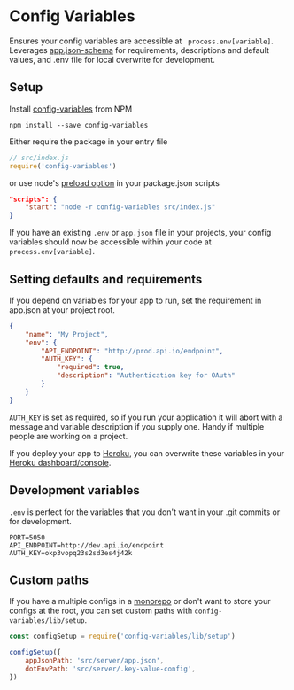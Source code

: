 # Config Variables
Ensures your config variables are accessible at ` process.env[variable]`. Leverages [app.json-schema](https://devcenter.heroku.com/articles/app-json-schema) for requirements, descriptions and default values, and .env file for local overwrite for development.

## Setup
Install [config-variables](https://www.npmjs.com/package/config-variables) from NPM
```
npm install --save config-variables
```

Either require the package in your entry file
```js
// src/index.js
require('config-variables')
```
or use node's [preload option](https://nodejs.org/api/cli.html#cli_r_require_module) in your package.json scripts
```json
"scripts": {
	"start": "node -r config-variables src/index.js"
}
```

If you have an existing `.env` or `app.json` file in your projects, your config variables should now be accessible within your code at `process.env[variable]`.

## Setting defaults and requirements
If you depend on variables for your app to run, set the requirement in app.json at your project root.
```json
{
	"name": "My Project",
	"env": {
		"API_ENDPOINT": "http://prod.api.io/endpoint",
		"AUTH_KEY": {
			"required": true,
			"description": "Authentication key for OAuth"
		}
	}
}
```

`AUTH_KEY` is set as required, so if you run your application it will abort with a message and variable description if you supply one. Handy if multiple people are working on a project.

If you deploy your app to [Heroku](http://heroku.com/), you can overwrite these variables in your [Heroku dashboard/console](https://devcenter.heroku.com/articles/config-vars).

## Development variables
`.env` is perfect for the variables that you don't want in your .git commits or for development.
```
PORT=5050
API_ENDPOINT=http://dev.api.io/endpoint
AUTH_KEY=okp3vopq23s2sd3es4j42k
```

## Custom paths
If you have a multiple configs in a [monorepo](https://github.com/babel/babel/blob/master/doc/design/monorepo.md) or don't want to store your configs at the root, you can set custom paths with `config-variables/lib/setup`.

```js
const configSetup = require('config-variables/lib/setup')

configSetup({
	appJsonPath: 'src/server/app.json',
	dotEnvPath: 'src/server/.key-value-config',
})
```
